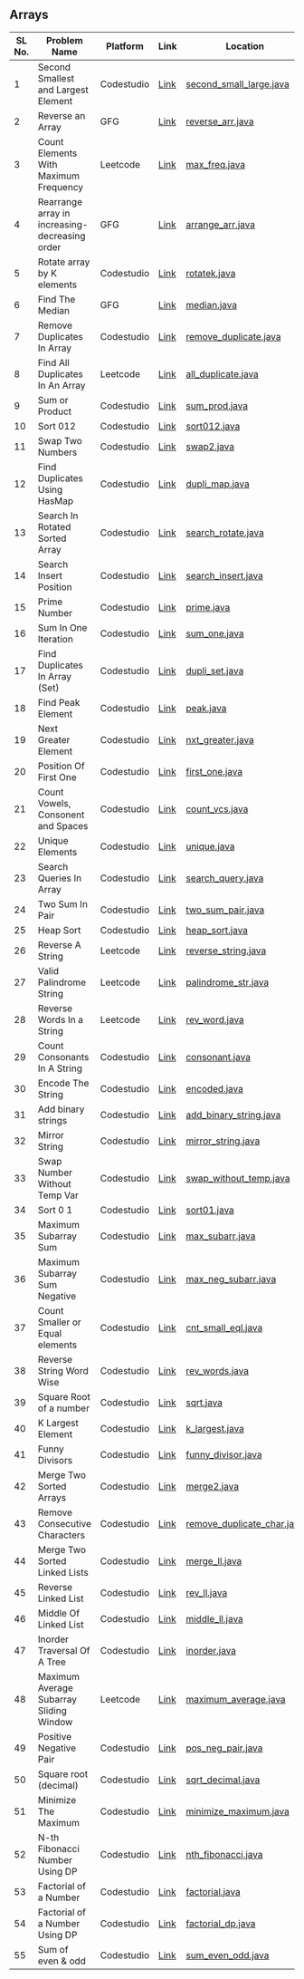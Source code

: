 <h2>Arrays</h2>

| SL No. | Problem Name  | Platform           | Link           | Location | Revised |
|--------------------------|--------------------------|----------------------------|-----------------------------|-----------------------------|----------|
| 1 | Second Smallest and Largest Element | Codestudio | <a href="https://www.naukri.com/code360/problems/ninja-and-the-second-order-elements_6581960">Link</a> | [second_small_large.java](second_small_large.java) | ✅ | 
| 2 | Reverse an Array | GFG | <a href="https://www.geeksforgeeks.org/problems/reverse-an-array/0">Link</a> | [reverse_arr.java](reverse_arr.java) | ✅ |
| 3 | Count Elements With Maximum Frequency | Leetcode | <a href="https://leetcode.com/problems/count-elements-with-maximum-frequency/">Link</a> | [max_freq.java](max_freq.java) | ❌❌ |
| 4 | Rearrange array in increasing-decreasing order | GFG | <a href="https://www.geeksforgeeks.org/problems/sort-first-half-in-ascending-and-second-half-in-descending1714/1">Link</a> | [arrange_arr.java](arrange_arr.java) | ❌ |
| 5 | Rotate array by K elements | Codestudio | <a href="https://www.naukri.com/code360/problems/rotate-array_1230543">Link</a> | [rotatek.java](rotatek.java) | ❌ |
| 6 | Find The Median | GFG | <a href="https://www.geeksforgeeks.org/problems/find-the-median0527/1">Link</a> | [median.java](median.java) | ❌ |
| 7 | Remove Duplicates In Array | Codestudio | <a href="https://www.naukri.com/code360/problems/remove-duplicates-from-sorted-array_1102307">Link</a> | [remove_duplicate.java](remove_duplicate.java) | ❌ |
| 8 | Find All Duplicates In An Array | Leetcode | <a href="https://leetcode.com/problems/find-all-duplicates-in-an-array/">Link</a> | [all_duplicate.java](all_duplicate.java) | ❌ |
| 9 | Sum or Product | Codestudio | <a href="https://www.naukri.com/code360/problems/sum-or-product_920478?">Link</a> | [sum_prod.java](sum_prod.java) | ❌ |
| 10 | Sort 012 | Codestudio | <a href="https://www.naukri.com/code360/problems/sort-0-1-2_631055">Link</a> | [sort012.java](sort012.java) | ❌ |
| 11 | Swap Two Numbers | Codestudio | <a href="https://www.naukri.com/code360/problems/swap-two-numbers_1112577">Link</a> | [swap2.java](swap2.java) | ❌ |
| 12 | Find Duplicates Using HasMap | Codestudio | <a href="https://www.naukri.com/code360/problems/find-duplicate-in-array_1112602">Link</a> | [dupli_map.java](dupli_map.java) | ❌ |
| 13 | Search In Rotated Sorted Array | Codestudio | <a href="https://www.naukri.com/code360/problems/search-in-rotated-sorted-array_1082554">Link</a> | [search_rotate.java](search_rotate.java) | ❌ |
| 14 | Search Insert Position | Codestudio | <a href="https://www.naukri.com/code360/problems/algorithm-to-find-best-insert-position-in-sorted-array_839813">Link</a> | [search_insert.java](search_insert.java) | ❌ |
| 15 | Prime Number | Codestudio | <a href="https://www.naukri.com/code360/problems/prime-number_1118113">Link</a> | [prime.java](prime.java) | ❌ |
| 16 | Sum In One Iteration | Codestudio | <a href="https://www.naukri.com/code360/problems/one-iteration_3116723">Link</a> | [sum_one.java](sum_one.java) | ❌ |
| 17 | Find Duplicates In Array (Set) | Codestudio | <a href="https://www.naukri.com/code360/problems/find-duplicates-in-array_1071935">Link</a> | [dupli_set.java](dupli_set.java) | ❌ |
| 18 | Find Peak Element | Codestudio | <a href="https://www.naukri.com/code360/problems/find-peak-element_1081482">Link</a> | [peak.java](peak.java) | ❌ |
| 19 | Next Greater Element | Codestudio | <a href="https://www.naukri.com/code360/problems/next-greater-element_670312">Link</a> | [nxt_greater.java](nxt_greater.java) | ❌ |
| 20 | Position Of First One | Codestudio | <a href="https://www.naukri.com/code360/problems/position-of-first-one_696445">Link</a> | [first_one.java](first_one.java) | ❌ |
| 21 | Count Vowels, Consonent and Spaces | Codestudio | <a href="https://www.naukri.com/code360/problems/count-vowels-consonants-and-spaces_5026361">Link</a> | [count_vcs.java](count_vcs.java) | ❌ |
| 22 | Unique Elements | Codestudio | <a href="https://www.naukri.com/code360/problems/remove-duplicates_920325">Link</a> | [unique.java](unique.java) | ❌ |
| 23 | Search Queries In Array | Codestudio | <a href="https://www.naukri.com/code360/problems/binary-search_975480">Link</a> | [search_query.java](search_query.java) | ❌ |
| 24 | Two Sum In Pair | Codestudio | <a href="https://www.naukri.com/code360/problems/two-sum_839653">Link</a> | [two_sum_pair.java](two_sum_pair.java) | ❌ |
| 25 | Heap Sort | Codestudio | <a href="https://www.naukri.com/code360/problems/heap-sort_1262153">Link</a> | [heap_sort.java](heap_sort.java) | ❌ |
| 26 | Reverse A String | Leetcode | <a href="https://leetcode.com/problems/reverse-string/">Link</a> | [reverse_string.java](reverse_string.java) | ❌ |
| 27 | Valid Palindrome String | Leetcode | <a href="https://leetcode.com/problems/valid-palindrome">Link</a> | [palindrome_str.java](palindrome_str.java) | ❌ |
| 28 | Reverse Words In a String | Leetcode | <a href="https://leetcode.com/problems/reverse-words-in-a-string/">Link</a> | [rev_word.java](rev_word.java) | ❌ |
| 29 | Count Consonants In A String | Codestudio | <a href="https://www.naukri.com/code360/problems/count-consonants-in-a-string_893281">Link</a> | [consonant.java](consonant.java) | ❌ |
| 30 | Encode The String | Codestudio | <a href="https://www.naukri.com/code360/problems/encode-the-string_3651409">Link</a> | [encoded.java](encoded.java) | ❌ |
| 31 | Add binary strings | Codestudio | <a href="https://www.naukri.com/code360/problems/add-binary-strings_893059">Link</a> | [add_binary_string.java](add_binary_string.java) | ❌ |
| 32 | Mirror String | Codestudio | <a href="https://www.naukri.com/code360/problems/mirror-string_1104722">Link</a> | [mirror_string.java](mirror_string.java) | ❌ |
| 33 | Swap Number Without Temp Var | Codestudio | <a href="https://www.naukri.com/code360/problems/swap-number-without-temporary-variable_893054">Link</a> | [swap_without_temp.java](swap_without_temp.java) | ❌ |
| 34 | Sort 0 1 | Codestudio | <a href="https://www.naukri.com/code360/problems/sort-0-1_624379">Link</a> | [sort01.java](sort01.java) | ❌ |
| 35 | Maximum Subarray Sum | Codestudio | <a href="https://www.naukri.com/code360/problems/maximum-subarray-sum_628288">Link</a> | [max_subarr.java](max_subarr.java) | ❌ |
| 36 |  Maximum Subarray Sum Negative | Codestudio | <a href="https://www.naukri.com/code360/problems/maximum-subarray-sum_630526">Link</a> | [max_neg_subarr.java](max_neg_subarr.java) | ❌ |
| 37 | Count Smaller or Equal elements | Codestudio | <a href="https://www.naukri.com/code360/problems/count-smaller-or-equal-elements-in-array_1072983">Link</a> | [cnt_small_eql.java](cnt_small_eql.java) | ❌ |
| 38 | Reverse String Word Wise | Codestudio | <a href="https://www.naukri.com/code360/problems/reverse-string-word-wise_1262348">Link</a> | [rev_words.java](rev_words.java) | ❌ |
| 39 | Square Root of a number | Codestudio | <a href="https://www.naukri.com/code360/problems/square-root-integral_893351">Link</a> | [sqrt.java](sqrt.java) | ❌ |
| 40 | K Largest Element | Codestudio | <a href="https://www.naukri.com/code360/problems/k-largest-element_1062624">Link</a> | [k_largest.java](k_largest.java) | ❌ |
| 41 | Funny Divisors | Codestudio | <a href="https://www.naukri.com/code360/problems/multiples-of-2-and-3_893308">Link</a> | [funny_divisor.java](funny_divisor.java) | ❌ |
| 42 | Merge Two Sorted Arrays | Codestudio | <a href="https://www.naukri.com/code360/problems/ninja-and-sorted-arrays_1214628">Link</a> | [merge2.java](merge2.java) | ❌ |
| 43 | Remove Consecutive Characters | Codestudio | <a href="https://www.naukri.com/code360/problems/remove-consecutive-duplicates_893195">Link</a> | [remove_duplicate_char.java](remove_duplicate_char.java) | ❌ |
| 44 | Merge Two Sorted Linked Lists | Codestudio | <a href="https://www.naukri.com/code360/problems/merge-two-sorted-linked-lists_800332">Link</a> | [merge_ll.java](merge_ll.java) | ❌ |
| 45 | Reverse Linked List | Codestudio | <a href="https://www.naukri.com/code360/problems/reverse-the-singly-linked-list_799897">Link</a> | [rev_ll.java](rev_ll.java) | ❌ |
| 46 | Middle Of Linked List | Codestudio | <a href="https://www.naukri.com/code360/problems/middle-of-linked-list_973250">Link</a> | [middle_ll.java](middle_ll.java) | ❌ |
| 47 | Inorder Traversal Of A Tree | Codestudio | <a href="https://www.naukri.com/code360/problems/inorder-traversal_3839605">Link</a> | [inorder.java](inorder.java) | ❌ |
| 48 | Maximum Average Subarray Sliding Window | Leetcode | <a href="https://leetcode.com/problems/maximum-average-subarray-i/">Link</a> | [maximum_average.java](maximum_average.java) | ❌ |
| 49 | Positive Negative Pair | Codestudio | <a href="https://www.naukri.com/code360/problems/positive-negative-pair_981311">Link</a> | [pos_neg_pair.java](pos_neg_pair.java) | ❌ |
| 50 | Square root (decimal) | Codestudio | <a href="https://www.naukri.com/code360/problems/square-root-decimal_1095655">Link</a> | [sqrt_decimal.java](sqrt_decimal.java) | ❌ |
| 51 | Minimize The Maximum | Codestudio | <a href="https://www.naukri.com/code360/problems/minimize-the-maximum_696194">Link</a> | [minimize_maximum.java](minimize_maximum.java) | ❌ |
| 52 | N-th Fibonacci Number Using DP | Codestudio | <a href="https://www.naukri.com/code360/problems/nth-fibonacci-number_1115780">Link</a> | [nth_fibonacci.java](nth_fibonacci.java) | ❌ |
| 53 | Factorial of a Number | Codestudio | <a href="https://www.naukri.com/code360/problems/factorial-of-a-number_1115779">Link</a> | [factorial.java](factorial.java) | ❌ |
| 54 | Factorial of a Number Using DP | Codestudio | <a href="https://www.naukri.com/code360/problems/factorial_975273">Link</a> | [factorial_dp.java](factorial_dp.java) | ❌ |
| 55 | Sum of even & odd | Codestudio | <a href="https://www.naukri.com/code360/problems/sum-of-even-odd_893199">Link</a> | [sum_even_odd.java](sum_even_odd.java) | ❌ |